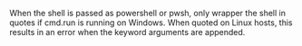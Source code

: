When the shell is passed as powershell or pwsh, only wrapper the shell in quotes if cmd.run is running on Windows.  When quoted on Linux hosts, this results in an error when the keyword arguments are appended.
